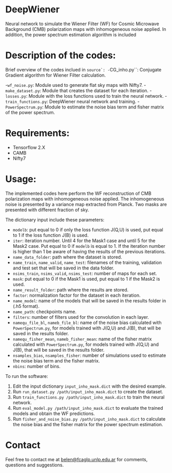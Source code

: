 # DeepWiener
Neural network to simulate the Wiener Filter (WF) for Cosmic Microwave Background (CMB) polarization maps with inhomogeneous noise applied. In addition, the power spectrum estimation algorithm is included 


# Description of the codes: 

Brief overview of the codes inclued in ``source`:
-``CG_inho.py``: Conjugate Gradient algorithm for Wiener Filter calculation. 



-``wf_noise.py``: Module used to generate flat sky maps with Nifty7.
-``make_dataset.py``: Module that creates the dataset for each iteration.
-``losses.py``: Module with the loss functions used to train the neural network. 
-``train_functions.py``: DeepWiener neural network and training.
-``PowerSpectrum.py``: Module to estimate the noise bias term and fisher matrix of the power spectrum.

# Requirements: 

- Tensorflow 2.X
- CAMB
- Nifty7


# Usage: 

The implemented codes here perform the WF reconstruction of CMB polarization maps with inhomogeneous noise applied. The inhomogeneous noise is presented by a variance map extracted from Planck. Two masks are presented with different fraction of sky. 

The dictionary input include these parameters:

- ``modelb``: put equal to 0 if only the loss function J(Q,U) is used, put equal to 1 if the loss function J(B) is used.
- ``iter``: iteration number. Until 4 for the Mask1 case and until 5 for the Mask2 case. Put equal to 0 if ``modelb`` is equal to 1. If the iteration number is higher than 1 be aware of having the results of the previous iterations.    
- ``name_data_folder``: path where the dataset is stored.
- ``name_train``, ``name_valid``, ``name_test``: filenames of the training, validation and test set that will be saved in the data folder.
- ``nsims_train``, ``nsims_valid``, ``nsims_test``: number of maps for each set.
- ``mask``: put equal to 0 if the Mask1 is used, put equal to 1 if the Mask2 is used.
- ``name_result_folder``: path where the results are stored.
- ``factor``: normalization factor for the dataset in each iteration.
- ``name_model``: name of the models that will be saved in the results folder in (.h5 format).
- ``name_path``: checkpoints name.
- ``filters``: number of filters used for the convolution in each layer.
- ``namequ_file_bl``, ``nameb_file_bl``: name of the noise bias calculated with ``PowerSpectrum.py``, for models trained with J(Q,U) and J(B), that will be saved in the results folder.
- ``namequ_fisher_mean``, ``nameb_fisher_mean``: name of the fisher matrix calculated with ``PowerSpectrum.py``, for models trained with J(Q,U) and J(B), that will be saved in the results folder.
- ``nsamples_bias``, ``nsamples_fisher``: number of simulations used to estimate the noise bias term and the fisher matrix.
- ``nbins``: number of bins.

To run the software: 

1. Edit the input dictionary ``input_inho_mask.dict`` with the desired example.
2. Run ``run_dataset.py /path/input_inho_mask.dict`` to create the dataset.
3. Run ``train_functions.py /path/input_inho_mask.dict`` to train the neural network.
4. Run ``eval_model.py /path/input_inho_mask.dict`` to evaluate the trained models and obtain the WF predictions.
5. Run ``fisher_and_noise_bias.py /path/input_inho_mask.dict`` to calculate the noise bias and the fisher matrix for the power spectrum estimation.

# Contact 

Feel free to contact me at belen@fcaglp.unlp.edu.ar for comments, questions and suggestions.










